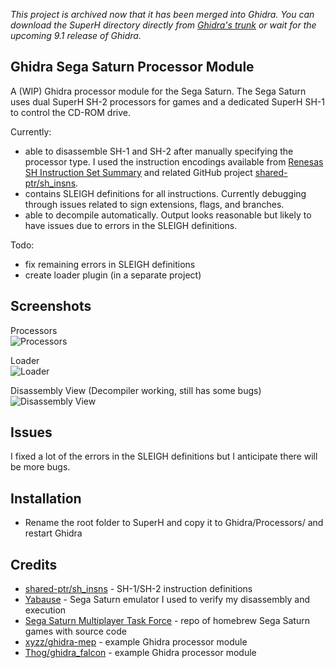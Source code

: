 *This project is archived now that it has been merged into Ghidra. You can download the SuperH directory directly from [Ghidra's trunk](https://github.com/NationalSecurityAgency/ghidra/tree/master/Ghidra/Processors/SuperH) or wait for the upcoming 9.1 release of Ghidra.*

## Ghidra Sega Saturn Processor Module

A (WIP) Ghidra processor module for the Sega Saturn. The Sega Saturn uses dual SuperH SH-2 processors for games and a dedicated SuperH SH-1 to control the CD-ROM drive.  

Currently:
- able to disassemble SH-1 and SH-2 after manually specifying the processor type. I used the instruction encodings available from [Renesas SH Instruction Set Summary](http://shared-ptr.com/sh_insns.html) and related GitHub project [shared-ptr/sh_insns](https://github.com/shared-ptr/sh_insns). 
- contains SLEIGH definitions for all instructions. Currently debugging through issues related to sign extensions, flags, and branches. 
- able to decompile automatically. Output looks reasonable but likely to have issues due to errors in the SLEIGH definitions.

Todo: 
- fix remaining errors in SLEIGH definitions
- create loader plugin (in a separate project)

## Screenshots

Processors  
![Processors](screenshot_processors.png)

Loader  
![Loader](screenshot_loader.png)

Disassembly View (Decompiler working, still has some bugs)  
![Disassembly View](screenshot_loaded.png)

## Issues
I fixed a lot of the errors in the SLEIGH definitions but I anticipate there will be more bugs.

## Installation
- Rename the root folder to SuperH and copy it to Ghidra/Processors/ and restart Ghidra

## Credits
- [shared-ptr/sh_insns](https://github.com/shared-ptr/sh_insns) - SH-1/SH-2 instruction definitions
- [Yabause](https://github.com/Yabause/yabause) - Sega Saturn emulator I used to verify my disassembly and execution
- [Sega Saturn Multiplayer Task Force](http://vieille.merde.free.fr/) - repo of homebrew Sega Saturn games with source code
- [xyzz/ghidra-mep](https://github.com/xyzz/ghidra-mep) - example Ghidra processor module
- [Thog/ghidra_falcon](https://github.com/Thog/ghidra_falcon) - example Ghidra processor module







